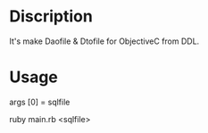 # Discription
It's make Daofile & Dtofile for ObjectiveC from DDL.




# Usage

args [0] = sqlfile

ruby main.rb \<sqlfile>
